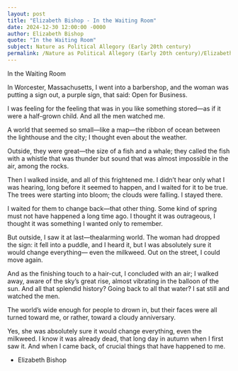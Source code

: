 ```yaml
---
layout: post
title: "Elizabeth Bishop - In the Waiting Room"
date: 2024-12-30 12:00:00 -0000
author: Elizabeth Bishop
quote: "In the Waiting Room"
subject: Nature as Political Allegory (Early 20th century)
permalink: /Nature as Political Allegory (Early 20th century)/Elizabeth Bishop/Elizabeth Bishop - In the Waiting Room
---
```


In the Waiting Room

In Worcester, Massachusetts, 
I went into a barbershop, and the woman
was putting a sign out, a purple sign, 
that said: Open for Business.

I was feeling
for the feeling that was in you like
something stored—as if it were 
a half-grown child. And all the men watched me.

A world that seemed so small—like 
a map—the ribbon of ocean between 
the lighthouse and the city; 
I thought even about the weather.

Outside, they were great—the size of 
a fish and a whale; they called the fish
with a whistle that was thunder but sound that was
almost impossible in the air,
among the rocks.

Then I walked inside, and all of this
frightened me. I didn’t hear only
what I was hearing, long before
it seemed to happen, and I waited for it to be true.
The trees were starting into bloom; 
the clouds were falling. I stayed there.

I waited for them to change back—that other thing.
Some kind of spring must not have happened 
a long time ago. I thought it was outrageous, I thought 
it was something I wanted only to remember.

But outside, I saw it at last—thealarming world.
The woman had dropped the sign:
it fell into a puddle, and I heard it,
but I was absolutely sure 
it would change everything—
even the milkweed.
Out on the street, I could move again.

And as the finishing touch
to a hair-cut, I concluded with an air; 
I walked away, aware of the sky’s great rise, 
almost vibrating in the balloon of the sun.
And all that splendid history? 
Going back to all that water? 
I sat still and watched the men.

The world’s wide enough for people to drown in,
but their faces were all turned toward me,
or rather, toward a cloudy anniversary. 

Yes, she was absolutely sure it would change everything, 
even the milkweed. 
I know it was already dead,
that long day in autumn when I first saw it.
And when I came back, of crucial things
that have happened to me.

- Elizabeth Bishop
